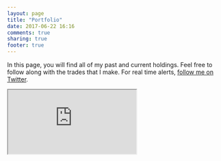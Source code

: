 ```yaml
---
layout: page
title: "Portfolio"
date: 2017-06-22 16:16
comments: true
sharing: true
footer: true
---
```


In this page, you will find all of my past and current holdings. Feel free to follow along with the trades that I make. For real time alerts, [follow me on Twitter](https://twitter.com/warrior_wealth "Follow me on Twitter").

<iframe src="https://docs.google.com/spreadsheets/d/1zcJn061mA826lywNF0Ylvt_GpTxtBIw_YBKNNAL89Oo/pubhtml?gid=696664591&amp;single=true&amp;widget=true&amp;headers=false" id="sheets-iframe"></iframe>
